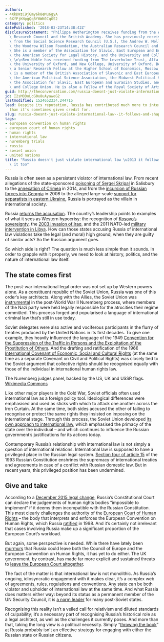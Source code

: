 ```yaml
---
authors:
- 4XkDWzC9jGmy6k8eMu6gyA
- 6XfPjKNpgQq8Y0WK0CqGS2
category: politics
datePublished: '2018-03-23T14:38:42Z'
disclosureStatement: "Philippa Hetherington receives funding from the Arts and Humanities\
  \ Research Council and the British Academy. She has previously received funding\
  \ from the Social Science Research Council (U.S.), the Andrew W. Mellon Foundation,\
  \ the Woodrow Wilson Foundation, the Australian Research Council and Harvard University.\
  \ She is a member of the Association for Slavic, East European and Eurasian Studies,\
  \ the American Society for Legal History, and the University and College Union.\
  \ \n\nBen Noble has received funding from The Leverhulme Trust, Alfa Bank (Russia),\
  \ the University of Oxford, and New College, University of Oxford. Ben is also currently\
  \ a Senior Research Fellow at the Higher School of Economics, Moscow, Russia. He\
  \ is a member of the British Association of Slavonic and East European Studies,\
  \ the American Political Science Association, the Midwest Political Science Association,\
  \ the Association for Slavic, East European and Eurasian Studies, and the University\
  \ and College Union. He is also a Fellow of the Royal Society of Arts."
guid: http://theconversation.com/russia-doesnt-just-violate-international-law-it-follows-and-shapes-it-too-92700
id: I2sMODoLcG0u8uAyaweG2
lastmodified: 1524652334.244715
lead: Despite its reputation, Russia has contributed much more to international law
  than it's sometimes given credit for.
slug: russia-doesnt-just-violate-international-law--it-follows-and-shapes-it-too
tags:
- european convention on human rights
- european court of human rights
- human rights
- international law
- nuremberg trials
- russia
- soviet union
- united nations
title: "Russia doesn't just violate international law \u2013 it follows and shapes\
  \ it too"
---
```

Russia is often seen as a persistent violator of international law. From recent allegations of the state-sponsored [poisoning of Sergei Skripal](https://www.theguardian.com/uk-news/2018/mar/18/vladimir-putin-nonsense-to-think-russia-would-poison-spy-in-uk) in Salisbury to the [annexation of Crimea](http://carnegieeurope.eu/2017/03/15/revisiting-2014-annexation-of-crimea-pub-68423) in 2014, and from the [incursion of Russian forces into Georgia](http://news.bbc.co.uk/1/hi/world/europe/7577122.stm) in 2008 to the alleged large-scale [support for separatists in eastern Ukraine](http://www.janes.com/article/74682/russian-forces-now-11-000-strong-in-the-donbass), Russia is portrayed as the villain in international society.

Russia [returns the accusation](https://www.theguardian.com/world/2014/mar/18/crimea-putin-condemns-western-hypocrisy-annexation). The country’s leadership points to examples of what it sees as Western hypocrisy: the recognition of [Kosovo’s sovereignty](https://theconversation.com/kosovo-is-still-locked-out-of-the-eu-ten-years-after-declaring-independence-why-91869), the [2003 invasion of Iraq](https://theconversation.com/chilcot-report-tony-blairs-sad-and-shameful-political-epitaph-62135), and the 2011 NATO-led [military intervention in Libya](https://theconversation.com/russia-has-a-serious-stake-in-libyas-uncertain-future-79371). How can those states accusing Russia of international law violations take the legal (and moral) high ground, when they are guilty of similar acts? So the Russian argument goes. 

So which side is right? The question is much less simple than it sounds. In order to grapple with it properly, we need to look at history, politics, and the nature of international law itself.

## The state comes first

The post-war international legal order was not set up by Western powers alone. As a constituent republic of the Soviet Union, Russia was one of this order’s key architects. Along with the Allies, the Soviet Union was [instrumental](https://www.youtube.com/watch?v=KIBLOq1uiTk) in the post-World War II Nuremberg process, where members of the Nazi party were held legally responsible for the atrocities their regime committed. This process forged and popularised a language of international criminal law that’s still in use today.

Soviet delegates were also active and vociferous participants in the flurry of treaties produced by the United Nations in its first decades. To give one example, they heavily influenced the language of the 1949 [Convention for the Suppression of the Traffic in Persons and the Exploitation of the Prostitution of Others](http://www.ohchr.org/EN/ProfessionalInterest/Pages/TrafficInPersons.aspx). And the drafting and ratification of the 1966 [International Covenant of Economic, Social and Cultural Rights](http://www.ohchr.org/EN/ProfessionalInterest/Pages/CESCR.aspx) (at the same time as a separate Covenant on Civil and Political Rights) was closely tied to the Soviet argument that collective rights should be recognised equally with those of the individual in international human rights law.

The Nuremberg judges panel, backed by the US, UK and USSR flags. [Wikimedia Commons](https://commons.wikimedia.org/wiki/File:View_of_judges_panel_during_testimony_Nuremberg_Trials_1945.jpeg)

Like other major players in the Cold War, Soviet officials often used international law as a foreign policy tool. Ideological differences were emphasised and used as sticks with which to attack one another across the Iron Curtain. At the same time, both sides accused the other of failing to recognise or protect the same rights they insisted on imposing on the international stage. Through this process, the Soviet Union developed [its own approach to international law](https://global.oup.com/academic/product/russian-approaches-to-international-law-9780198723042?cc=gb&lang=en&), which emphasised the primacy of the state over the individual – and which continues to influence the Russian government’s justifications for its actions today.

Contemporary Russia’s relationship with international law is not simply a question of international relations. International law is supposed to have a privileged place in the Russian legal system. [Section four of article 15](http://www.constitution.ru/en/10003000-02.htm) of the 1993 Russian Constitution enshrines the supremacy of international treaties and agreements in case of a conflict with Russian domestic law. But in recent years, this privileged position has been undermined. 

## Give and take

According to a [December 2015 legal change](http://www.loc.gov/law/foreign-news/article/russian-federation-constitutional-court-allows-country-to-ignore-echr-rulings/), Russia’s Constitutional Court can declare the judgements of human rights bodies “impossible to implement” if it deems them incompatible with the Russian Constitution. This most clearly challenges the authority of the [European Court of Human Rights](https://www.britannica.com/topic/European-Court-of-Human-Rights) – the body that interprets and enforces the European Convention on Human Rights, which Russia [ratified](http://merlin.obs.coe.int/iris/1998/6/article6.en.html) in 1998. And it’s certainly not irrelevant that cases involving Russia make up a significant proportion of the European Court’s workload.

But again, some perspective is needed. While there have lately been [murmurs](https://uk.reuters.com/article/uk-russia-court-echr-withdrawal/russia-may-end-cooperation-with-european-court-of-human-rights-ria-idUKKCN1GD48H) that Russia could leave both the Council of Europe and the European Convention on Human Rights, it has yet to do either. The UK government, by contrast, has made far more explicit and sustained threats to [leave the European Court altogether](https://www.independent.co.uk/news/uk/politics/theresa-may-campaign-leave-european-convention-on-human-rights-2020-general-election-brexit-a7499951.html).

The fact of the matter is that international law is not monolithic. As Russia’s ongoing, idiosyncratic engagement with it makes clear, it’s a complex web of agreements, rules, regulations and conventions. Any state can be both violator and upholder of international law at the same time. And what Russia does matters either way: beyond its status as a permanent member of the UN Security Council, it is [a norm leader](https://fpc.org.uk/russias-influence-shrinking-civic-space-central-asia/) for many post-Soviet states.

Recognising this reality isn’t a veiled call for relativism and diluted standards of culpability; it’s a necessary part of recognising Russia’s historical role as a legal architect, as well as the challenges it currently poses. And more than that, taking the long view is a political necessity. Simply “[throwing the book](https://www.cfr.org/blog/crimea-stop-citing-international-law-and-start-condemning-russian-expansionism)” at Russia probably isn’t an effective strategy for engaging with either the Russian state or Russian citizens.